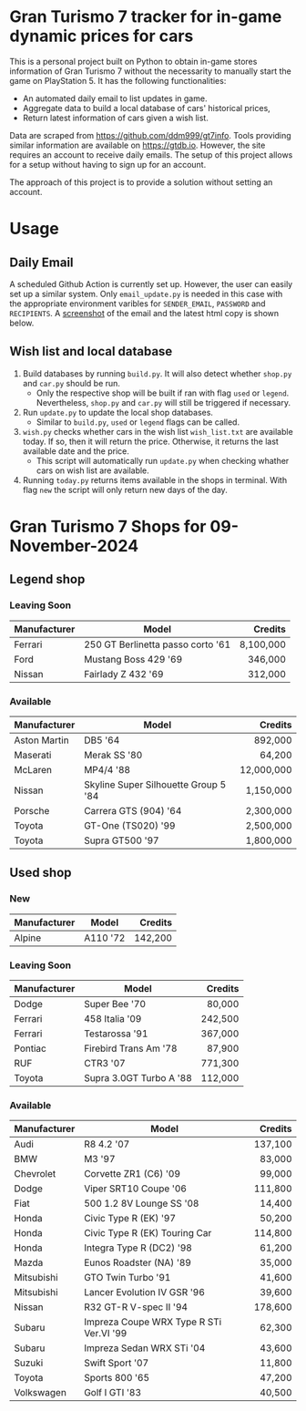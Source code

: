 # Gran Turismo 7 tracker for in-game dynamic prices for cars

This is a personal project built on Python to obtain in-game stores information of Gran Turismo 7 without the necessarity to manually start the game on PlayStation 5. It has the following functionalities:

- An automated daily email to list updates in game.
- Aggregate data to build a local database of cars' historical prices,
- Return latest information of cars given a wish list.

Data are scraped from https://github.com/ddm999/gt7info. Tools providing similar information are available on https://gtdb.io. However, the site requires an account to receive daily emails. The setup of this project allows for a setup without having to sign up for an account.

The approach of this project is to provide a solution without setting an account.

# Usage

## Daily Email

A scheduled Github Action is currently set up. However, the user can easily set up a similar system. Only `email_update.py` is needed in this case with the appropriate environment varibles for `SENDER_EMAIL`, `PASSWORD` and `RECIPIENTS`. A [screenshot](https://raw.githubusercontent.com/marcohoucheng/Gran-Turismo-7-Price-Tracker/main/data/email_screenshot.png) of the email and the latest html copy is shown below.

## Wish list and local database

1. Build databases by running `build.py`. It will also detect whether `shop.py` and `car.py` should be run.
    - Only the respective shop will be built if ran with flag `used` or `legend`. Nevertheless, `shop.py` and `car.py` will still be triggered if necessary.
2. Run `update.py` to update the local shop databases.
    - Similar to `build.py`, `used` or `legend` flags can be called.
3. `wish.py` checks whether cars in the wish list `wish_list.txt` are available today. If so, then it will return the price. Otherwise, it returns the last available date and the price.
    - This script will automatically run `update.py` when checking whather cars on wish list are available.
4. Running `today.py` returns items available in the shops in terminal. With flag `new` the script will only return new days of the day.


# Gran Turismo 7 Shops for 09-November-2024



## Legend shop

### Leaving Soon
 | Manufacturer | Model | Credits |
 | --- | --- | --: |
|Ferrari|250 GT Berlinetta passo corto '61|8,100,000|
|Ford|Mustang Boss 429 '69|346,000|
|Nissan|Fairlady Z 432 '69|312,000|

### Available
 | Manufacturer | Model | Credits |
 | --- | --- | --: |
|Aston Martin|DB5 '64|892,000|
|Maserati|Merak SS '80|64,200|
|McLaren|MP4/4 '88|12,000,000|
|Nissan|Skyline Super Silhouette Group 5 '84|1,150,000|
|Porsche|Carrera GTS (904) '64|2,300,000|
|Toyota|GT-One (TS020) '99|2,500,000|
|Toyota|Supra GT500 '97|1,800,000|


## Used shop

### New
 | Manufacturer | Model | Credits |
 | --- | --- | --: |
|Alpine|A110 '72|142,200|

### Leaving Soon
 | Manufacturer | Model | Credits |
 | --- | --- | --: |
|Dodge|Super Bee '70|80,000|
|Ferrari|458 Italia '09|242,500|
|Ferrari|Testarossa '91|367,000|
|Pontiac|Firebird Trans Am '78|87,900|
|RUF|CTR3 '07|771,300|
|Toyota|Supra 3.0GT Turbo A '88|112,000|

### Available
 | Manufacturer | Model | Credits |
 | --- | --- | --: |
|Audi|R8 4.2 '07|137,100|
|BMW|M3 '97|83,000|
|Chevrolet|Corvette ZR1 (C6) '09|99,000|
|Dodge|Viper SRT10 Coupe '06|111,800|
|Fiat|500 1.2 8V Lounge SS '08|14,400|
|Honda|Civic Type R (EK) '97|50,200|
|Honda|Civic Type R (EK) Touring Car|114,800|
|Honda|Integra Type R (DC2) '98|61,200|
|Mazda|Eunos Roadster (NA) '89|35,000|
|Mitsubishi|GTO Twin Turbo '91|41,600|
|Mitsubishi|Lancer Evolution IV GSR '96|39,600|
|Nissan|R32 GT-R V-spec II '94|178,600|
|Subaru|Impreza Coupe WRX Type R STi Ver.VI '99|62,300|
|Subaru|Impreza Sedan WRX STi '04|43,600|
|Suzuki|Swift Sport '07|11,800|
|Toyota|Sports 800 '65|47,200|
|Volkswagen|Golf I GTI '83|40,500|
